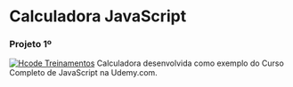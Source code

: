 # Calculadora JavaScript

### Projeto 1º
[![Hcode Treinamentos](https://www.hcode.com.br/res/img/hcode-200x100.png)](https://www.openbsd.org)
Calculadora desenvolvida como exemplo do Curso Completo de JavaScript na Udemy.com.

